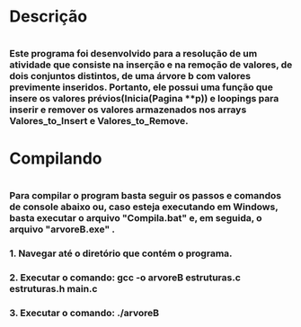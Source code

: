 <h1>Descrição<h1>
<h3>Este programa foi desenvolvido para a resolução de um atividade que
consiste na inserção e na remoção de valores, de dois conjuntos distintos,
de uma árvore b com valores previmente inseridos. Portanto, ele possui uma
função que insere os valores prévios(Inicia(Pagina **p)) e loopings
para inserir e remover os valores armazenados nos arrays Valores_to_Insert
e Valores_to_Remove.<h3>

  
<h1>Compilando<h1>
<h3>Para compilar o program basta seguir os passos e comandos de console abaixo ou,
caso esteja executando em Windows, basta executar o arquivo "Compila.bat" e,
em seguida, o arquivo "arvoreB.exe" .<h3>
  
  <h3>1. Navegar até o diretório que contém o programa.<h3>
  <h3>2. Executar o comando: gcc -o arvoreB estruturas.c estruturas.h main.c<h3>
  <h3>3. Executar o comando: ./arvoreB<h3>

  
